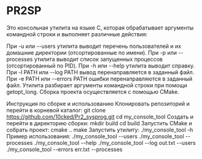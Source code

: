 # PR2SP

Это консольная утилита на языке C, которая обрабатывает аргументы командной строки и выполняет различные действия:

При -u или --users утилита выводит перечень пользователей и их домашние директории (отсортированные по имени).
При -p или --processes утилита выводит список запущенных процессов (отсортированный по PID).
При -h или --help утилита выводит справку.
При -l PATH или --log PATH вывод перенаправляется в заданный файл.
При -e PATH или --errors PATH ошибки перенаправляются в заданный файл.
Утилита разбирает аргументы командной строки при помощи getopt_long. Сборка проекта осуществляется с помощью CMake.

Инструкция по сборке и использованию
Клонировать репозиторий и перейти в корневой каталог:
git clone https://github.com/10cked/Pr2_sysprog.git
cd my_console_tool
Создать и перейти в директорию сборки:
mkdir build
cd build
Запустить CMake и собрать проект:
cmake ..
make
Запустить утилиту:
./my_console_tool -h
Пример использования:
./my_console_tool --users
./my_console_tool --processes
./my_console_tool --help
./my_console_tool --log out.txt --users
./my_console_tool --errors err.txt --processes
